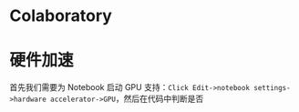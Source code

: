 # Colaboratory

# 硬件加速

首先我们需要为 Notebook 启动 GPU 支持：`Click Edit->notebook settings->hardware accelerator->GPU`，然后在代码中判断是否
